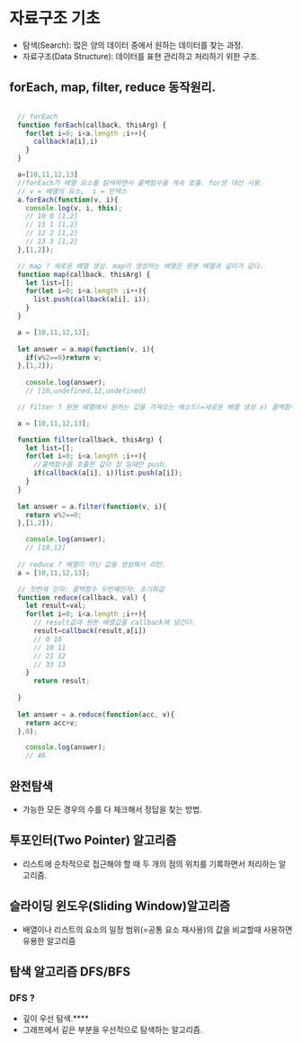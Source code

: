 # 자료구조 기초

  - 탐색(Search): 많은 양의 데이터 중에서 원하는 데이터를 찾는 과정.
  - 자료구조(Data Structure): 데이터를 표현 관리하고 처리하기 위한 구조.

## forEach, map, filter, reduce 동작원리.

``` javascript

  // forEach
  function forEach(callback, thisArg) {
    for(let i=0; i<a.length ;i++){
      callback(a[i],i)
    }
  }

  a=[10,11,12,13]
  //forEach가 배열 요소를 탐색하면서 콜백함수를 계속 호출. for문 대산 사용.
  // v = 배열의 요소,  i = 인덱스
  a.forEach(function(v, i){
    console.log(v, i, this); 
    // 10 0 [1,2]
    // 11 1 [1,2]
    // 12 2 [1,2]
    // 13 3 [1,2]
  },[1,2]);

  // map ? 새로운 배열 생성. map이 생성하는 배열은 원본 배열과 길이가 같다.
  function map(callback, thisArg) {
    let list=[];
    for(let i=0; i<a.length ;i++){
      list.push(callback(a[i], i));
    }
  }

  a = [10,11,12,13];
  
  let answer = a.map(function(v, i){
    if(v%2==0)return v;
  },[1,2]);
  
    console.log(answer); 
    // [10,undefined,12,undefined]

  // filter ? 원본 배열에서 원하는 값을 가져오는 메소드(=새로운 배열 생성 x) 콜백함수가 참을 리턴했을 때의 요소만 배열을    생성해서 리턴.

  a = [10,11,12,13];

  function filter(callback, thisArg) {
    let list=[];
    for(let i=0; i<a.length ;i++){
      //콜백함수를 호출한 값이 참 일때만 push.
      if(callback(a[i], i))list.push(a[i]);
    }
  }
  
  let answer = a.filter(function(v, i){
    return v%2==0;
  },[1,2]);

    console.log(answer); 
    // [10,12]
    
  // reduce ? 배열이 아닌 값을 생성해서 리턴.
  a = [10,11,12,13];

  // 첫번재 인자: 콜백함수 두번째인자: 초기화값
  function reduce(callback, val) {
    let result=val;
    for(let i=0; i<a.length ;i++){
      // result값과 원본 배열값을 callback에 넘긴다.
      result=callback(result,a[i])
      // 0 10
      // 10 11
      // 21 12
      // 33 13
    }
      return result;
      
  }
  
  let answer = a.reduce(function(acc, v){
    return acc+v;
  },0);

    console.log(answer);   
    // 46
```

## 완전탐색
  - 가능한 모든 경우의 수를 다 체크해서 정답을 찾는 방법.

## 투포인터(Two Pointer) 알고리즘
  - 리스트에 순차적으로 접근해야 할 때 두 개의 점의 위치를 기록하면서 처리하는 알고리즘.

## 슬라이딩 윈도우(Sliding Window)알고리즘
  - 배열이나 리스트의 요소의 일정 범위(=공통 요소 재사용)의 값을 비교할때 사용하면 유용한 알고리즘

## 탐색 알고리즘 DFS/BFS

### DFS ? 
  - 깊이 우선 탐색.****
  - 그래프에서 깉은 부분을 우선적으로 탐색하는 알고리즘. 